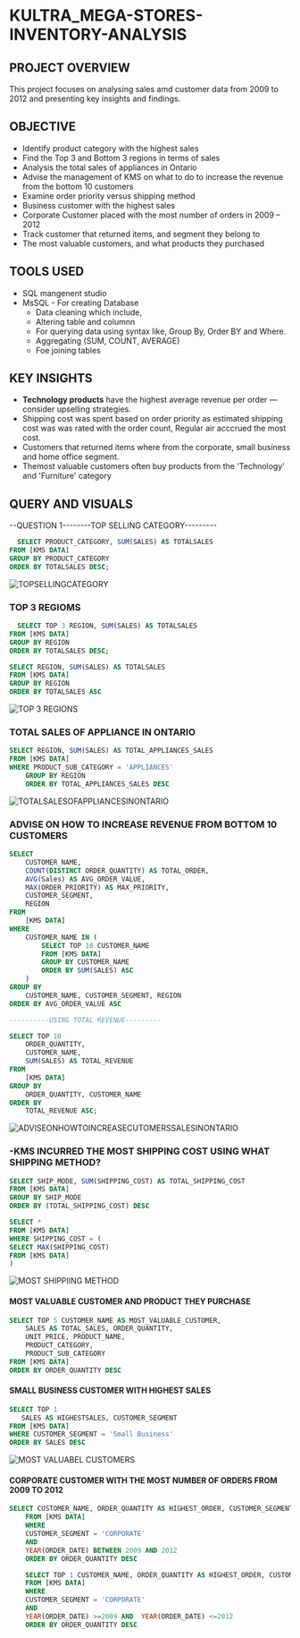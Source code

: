 # KULTRA_MEGA-STORES-INVENTORY-ANALYSIS

## PROJECT OVERVIEW

This project focuses on analysing sales amd customer data from 2009 to 2012 and presenting key insights and findings.




## OBJECTIVE

 * Identify product category with the highest sales
 * Find the Top 3 and Bottom 3 regions in terms of sales
 * Analysis the total sales of appliances in Ontario
 * Advise the management of KMS on what to do to increase the revenue from the bottom 
10 customers
* Examine order priority versus shipping method
* Business customer with the highest sales
* Corporate Customer placed with the most number of orders in 2009 – 2012
* Track customer that returned items, and segment they belong to
* The most valuable customers, and what products they purchased


## TOOLS USED
* SQL mangenent studio
* MsSQL - For creating Database
  - Data cleaning which include,
  - Altering table and columnn
  - For querying data using syntax like, Group By, Order BY and Where.
  - Aggregating (SUM, COUNT, AVERAGE)
  - Foe joining tables


## KEY INSIGHTS


* **Technology products** have the highest average revenue per order — consider upselling strategies.
* Shipping cost was spent based on order priority as estimated shipping cost was was rated with the order count, Regular air acccrued the most cost.
* Customers that returned items where from the corporate, small business and home office segment.
* Themost valuable customers often buy products from the 'Technology' and 'Furniture' category



## QUERY AND VISUALS


--QUESTION 1--------TOP SELLING CATEGORY---------
```SQL
  SELECT PRODUCT_CATEGORY, SUM(SALES) AS TOTALSALES
FROM [KMS DATA]
GROUP BY PRODUCT_CATEGORY
ORDER BY TOTALSALES DESC;
````


![TOPSELLINGCATEGORY](https://github.com/user-attachments/assets/49098c3d-10a6-4614-8e72-0df4c0ea051e)



### TOP 3 REGIOMS


````SQL
  SELECT TOP 3 REGION, SUM(SALES) AS TOTALSALES
FROM [KMS DATA]
GROUP BY REGION
ORDER BY TOTALSALES DESC;
````

```SQL
SELECT REGION, SUM(SALES) AS TOTALSALES
FROM [KMS DATA]
GROUP BY REGION
ORDER BY TOTALSALES ASC
````


![TOP 3 REGIONS](https://github.com/user-attachments/assets/d5ae5af6-8e1a-4360-b490-d78949877ec7)


### TOTAL SALES OF APPLIANCE IN ONTARIO

````SQL
SELECT REGION, SUM(SALES) AS TOTAL_APPLIANCES_SALES
FROM [KMS DATA]
WHERE PRODUCT_SUB_CATEGORY = 'APPLIANCES'
	GROUP BY REGION
	ORDER BY TOTAL_APPLIANCES_SALES DESC
````


![TOTALSALESOFAPPLIANCESINONTARIO](https://github.com/user-attachments/assets/749a1beb-0758-4a61-9b31-9cbc18ecfaca)


### ADVISE ON HOW TO INCREASE REVENUE FROM BOTTOM 10 CUSTOMERS

````SQL
SELECT 
    CUSTOMER_NAME,
    COUNT(DISTINCT ORDER_QUANTITY) AS TOTAL_ORDER,
    AVG(Sales) AS AVG_ORDER_VALUE,
    MAX(ORDER_PRIORITY) AS MAX_PRIORITY,
    CUSTOMER_SEGMENT,
    REGION
FROM 
    [KMS DATA]
WHERE 
    CUSTOMER_NAME IN (
        SELECT TOP 10 CUSTOMER_NAME
        FROM [KMS DATA]
        GROUP BY CUSTOMER_NAME
        ORDER BY SUM(SALES) ASC
    )
GROUP BY 
    CUSTOMER_NAME, CUSTOMER_SEGMENT, REGION
ORDER BY AVG_ORDER_VALUE ASC
````
````SQL
----------USING TOTAL REVENUE---------

SELECT TOP 10 
    ORDER_QUANTITY,
    CUSTOMER_NAME,
    SUM(SALES) AS TOTAL_REVENUE
FROM 
    [KMS DATA]
GROUP BY 
    ORDER_QUANTITY, CUSTOMER_NAME
ORDER BY 
    TOTAL_REVENUE ASC;
````


![ADVISEONHOWTOINCREASECUTOMERSSALESINONTARIO](https://github.com/user-attachments/assets/668495fd-f8a0-4faa-bb18-039a87474cce)


### -KMS INCURRED THE MOST SHIPPING COST USING WHAT SHIPPING METHOD?

````SQL
SELECT SHIP_MODE, SUM(SHIPPING_COST) AS TOTAL_SHIPPING_COST
FROM [KMS DATA]
GROUP BY SHIP_MODE
ORDER BY (TOTAL_SHIPPING_COST) DESC

SELECT *
FROM [KMS DATA]
WHERE SHIPPING_COST = (
SELECT MAX(SHIPPING_COST)
FROM [KMS DATA]
)
````


![MOST SHIPPIING METHOD](https://github.com/user-attachments/assets/e6db9b02-e6e1-4518-be18-b1ed7cc5bfcd)


#### MOST VALUABLE CUSTOMER AND PRODUCT THEY PURCHASE

````SQL
SELECT TOP 5 CUSTOMER_NAME AS MOST_VALUABLE_CUSTOMER, 
	SALES AS TOTAL_SALES, ORDER_QUANTITY, 
	UNIT_PRICE, PRODUCT_NAME, 
	PRODUCT_CATEGORY, 
	PRODUCT_SUB_CATEGORY
FROM [KMS DATA]
ORDER BY ORDER_QUANTITY DESC
````


#### SMALL BUSINESS CUSTOMER WITH HIGHEST SALES

````SQL
SELECT TOP 1 
   SALES AS HIGHESTSALES, CUSTOMER_SEGMENT
FROM [KMS DATA]
WHERE CUSTOMER_SEGMENT = 'Small Business'
ORDER BY SALES DESC
````

![MOST VALUABEL CUSTOMERS](https://github.com/user-attachments/assets/067257b1-283d-4bf3-9469-8c5c25269f12)

#### CORPORATE CUSTOMER WITH THE MOST NUMBER OF ORDERS FROM 2009 TO 2012

````SQL
SELECT CUSTOMER_NAME, ORDER_QUANTITY AS HIGHEST_ORDER, CUSTOMER_SEGMENT, ORDER_DATE
	FROM [KMS DATA]
	WHERE 
	CUSTOMER_SEGMENT = 'CORPORATE'
	AND
	YEAR(ORDER_DATE) BETWEEN 2009 AND 2012
	ORDER BY ORDER_QUANTITY DESC

	SELECT TOP 1 CUSTOMER_NAME, ORDER_QUANTITY AS HIGHEST_ORDER, CUSTOMER_SEGMENT, ORDER_DATE
	FROM [KMS DATA]
	WHERE 
	CUSTOMER_SEGMENT = 'CORPORATE'
	AND
	YEAR(ORDER_DATE) >=2009 AND  YEAR(ORDER_DATE) <=2012
	ORDER BY ORDER_QUANTITY DESC
````




